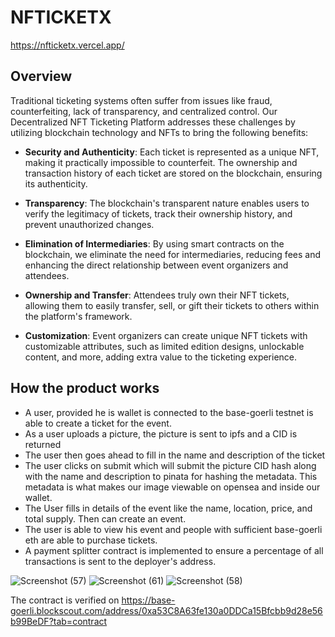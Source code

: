 # NFTICKETX
https://nfticketx.vercel.app/
## Overview


Traditional ticketing systems often suffer from issues like fraud, counterfeiting, lack of transparency, and centralized control. Our Decentralized NFT Ticketing Platform addresses these challenges by utilizing blockchain technology and NFTs to bring the following benefits:

- **Security and Authenticity**: Each ticket is represented as a unique NFT, making it practically impossible to counterfeit. The ownership and transaction history of each ticket are stored on the blockchain, ensuring its authenticity.

- **Transparency**: The blockchain's transparent nature enables users to verify the legitimacy of tickets, track their ownership history, and prevent unauthorized changes.

- **Elimination of Intermediaries**: By using smart contracts on the blockchain, we eliminate the need for intermediaries, reducing fees and enhancing the direct relationship between event organizers and attendees.

- **Ownership and Transfer**: Attendees truly own their NFT tickets, allowing them to easily transfer, sell, or gift their tickets to others within the platform's framework.

- **Customization**: Event organizers can create unique NFT tickets with customizable attributes, such as limited edition designs, unlockable content, and more, adding extra value to the ticketing experience.


## How the product works

* A user, provided he is wallet is connected to the base-goerli testnet is able to create a ticket for the event.
* As a user uploads a picture, the picture is sent to ipfs and a CID is returned
* The user then goes ahead to fill in the name and description of the ticket
* The user clicks on submit which will submit the picture CID hash along with the name and description to pinata for hashing the metadata. This metadata  is what makes our image viewable on opensea and inside our wallet.
* The User fills in details of the event like the name, location, price, and total supply. Then can create an event.
* The user is able to view his event and people with sufficient base-goerli eth are able to purchase tickets.
* A payment splitter contract is implemented to ensure a percentage of all transactions is sent to the deployer's address.

![Screenshot (57)](https://github.com/NFTTicket-AyaHackathon/NFTICKETX/assets/64756234/f8f20d65-a7d6-4b2f-8c29-fef87d408ca8)
![Screenshot (61)](https://github.com/NFTTicket-AyaHackathon/NFTICKETX/assets/64756234/da02f9a4-4c9c-4e0e-8b87-2c087f6d5335)
![Screenshot (58)](https://github.com/NFTTicket-AyaHackathon/NFTICKETX/assets/64756234/2fdc9d43-3164-4d3c-9200-ad0d45ee0ba0)

The contract is verified on https://base-goerli.blockscout.com/address/0xa53C8A63fe130a0DDCa15Bfcbb9d28e56b99BeDF?tab=contract

